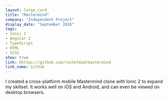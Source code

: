 ```yaml
---
layout: large_card
title: "Mastermind"
company: "Independent Project"
display_date: "September 2016"
tags: 
- Ionic 2
- Angular 2
- TypeScript
- HTML
- SCSS
show: true
link: hhttps://github.com/rachelmad/mastermind
link_name: Github
---
```


I created a cross-platform mobile Mastermind clone with Ionic 2 to expand my skillset. It works well on iOS and Android, and can even be viewed on desktop browsers. 